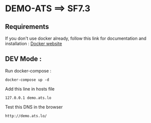 # DEMO-ATS ==> SF7.3

## Requirements

If you don't use docker already, follow this link for documentation and installation : [Docker website](https://www.docker.com/)

## DEV Mode :

Run docker-compose :

    docker-compose up -d

Add this line in hosts file

    127.0.0.1 demo.ats.lo

Test this DNS in the browser

    http://demo.ats.lo/

